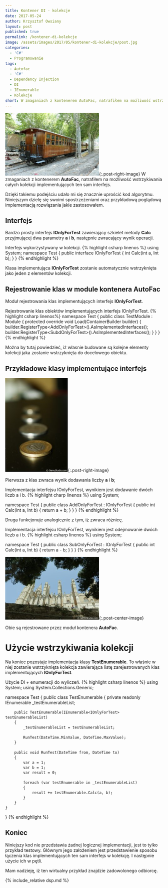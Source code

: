 ```yaml
---
title: Kontener DI - kolekcje
date: 2017-05-24
author: Krzysztof Owsiany
layout: post
published: true
permalink: /kontener-di-kolekcje
image: /assets/images/2017/05/kontener-di-kolekcje/post.jpg
categories:
  - 'C#'
  - Programowanie
tags:
  - Autofac
  - 'C#'
  - Dependency Injection
  - DI
  - IEnumerable
  - Kolekcje
short: W zmaganiach z kontenerem AutoFac, natrafiłem na możliwość wstrzykiwania całych kolekcji implementujących ten sam interfejs. Dzięki takiemu podejściu udało mi się znacznie uprościć kod algorytmu. Niniejszym dzielę się swoimi spostrzeżeniami oraz przykładową poglądową implementacją rozwiązania jakie zastosowałem.
---
```

[![Kolekcje w kontrolerze Dependency Injection - Autofac][post]][post-big]{:.post-right-image}
W zmaganiach z kontenerem **AutoFac**, natrafiłem na możliwość wstrzykiwania całych kolekcji implementujących ten sam interfejs.
    
Dzięki takiemu podejściu udało mi się znacznie uprościć kod algorytmu. Niniejszym dzielę się swoimi spostrzeżeniami oraz przykładową poglądową implementacją rozwiązania jakie zastosowałem.

## Interfejs
Bardzo prosty interfejs **IOnlyForTest** zawierający szkielet metody **Calc** przyjmującej dwa parametry **a** i **b**, następnie zwracający wynik operacji.

Interfejs wykorzystywany w kolekcji.
{% highlight csharp linenos %}
using System;
namespace Test
{
    public interface IOnlyForTest
    {
        int Calc(int a, Int b);
    }
}
{% endhighlight %}

Klasa implementująca **IOnlyForTest** zostanie automatycznie wstrzyknięta jako jeden z elementów kolekcji.

## Rejestrowanie klas w module kontenera AutoFac
Moduł rejestrowania klas implementujących interfejs **IOnlyForTest**.
    
Rejestrowanie klas obiektów implementujących interfejs IOnlyForTest.
{% highlight csharp linenos%}
namespace Test
{
    public class TestModule : Module
    {
        protected override void Load(ContainerBuilder builder)
        {
            builder.RegisterType&lt;AddOnlyForTest&gt;().AsImplementedInterfaces();
            builder.RegisterType&lt;SubdOnlyForTest&gt;().AsImplementedInterfaces();
        }
    }
}
{% endhighlight %}

Można by tutaj powiedzieć, iż własnie budowane są kolejne elementy kolekcji jaka zostanie wstrzyknięta do docelowego obiektu.
    
## Przykładowe klasy implementujące interfejs
[![Kolekcje w kontrolerze Dependency Injection - Autofac][image1]][image1-big]{:.post-right-image}

Pierwsza z klas zwraca wynik dodawania liczby **a** i **b**;

Implementacja interfejsu IOnlyForTest, wynikiem jest dodawanie dwóch liczb a i b.
{% highlight charp linenos %}
using System;

namespace Test
{
    public class AddOnlyForTest : IOnlyForTest
    {
        public int Calc(int a, Int b)
        {
            return a + b;
        }
    }
}
{% endhighlight %}

Druga funkcjonuje analogicznie z tym, iż zwraca różnicę.

Implementacja interfejsu IOnlyForTest, wynikiem jest odejmowanie dwóch liczb a i b.
{% highlight csharp linenos %}
using System;

namespace Test
{
    public class SubOnlyForTest : IOnlyForTest
    {
        public int Calc(int a, Int b)
        {
            return a - b;
        }
    }
}
{% endhighlight %}

[![Kolekcje w kontrolerze Dependency Injection - Autofac][image2]][image2-big]{:.post-center-image}

Obie są rejestrowane przez moduł kontenera **AutoFac**.


# Użycie wstrzykiwania kolekcji
Na koniec pozostaje implementacja klasy **TestEnumerable**. To właśnie w niej zostanie wstrzyknięta kolekcja zawierająca listę zarejestrowanych klas implementujących **IOnlyForTest**.

Użycie DI + enumeracji do wyliczeń.
{% highlight csharp linenos %}
using System;
using System.Collections.Generic;

namespace Test
{
    public class TestEnumerable
    {
        private readonly IEnumerable<IOnlyForTest> _testEnumerableList;

        public TestEnumerable(IEnumerable<IOnlyForTest> testEnumerableList)                
        {
            _testEnumerableList = testEnumerableList;

            RunTest(DateTime.MinValue, DateTime.MaxValue);
        }

        public void RunTest(DateTime from, DateTime to)
        {
            var a = 1;
            var b = 1;
            var result = 0;

            foreach (var testEnumerable in _testEnumerableList)
            {
                result += testEnumerable.Calc(a, b);
            }           
        }
    }
}
{% endhighlight %}
    
## Koniec
Niniejszy kod nie przedstawia żadnej logicznej implementacji, jest to tylko przykład testowy. Głównym jego założeniem jest przedstawienie sposobu łączenia klas implementujących ten sam interfejs w kolekcję. I następnie użycie ich w pętli.

Mam nadzieję, iż ten wirtualny przykład znajdzie zadowolonego odbiorcę.
    
{% include_relative dsp.md %}

[post]: /assets/images/2017/05/kontener-di-kolekcje/post.jpg
[post-big]: /assets/images/2017/05/kontener-di-kolekcje/post-big.jpg

[image1]: /assets/images/2017/05/kontener-di-kolekcje/image1.jpg
[image1-big]: /assets/images/2017/05/kontener-di-kolekcje/image1-big.jpg

[image2]: /assets/images/2017/05/kontener-di-kolekcje/image2.jpg
[image2-big]: /assets/images/2017/05/kontener-di-kolekcje/image2-big.jpg
